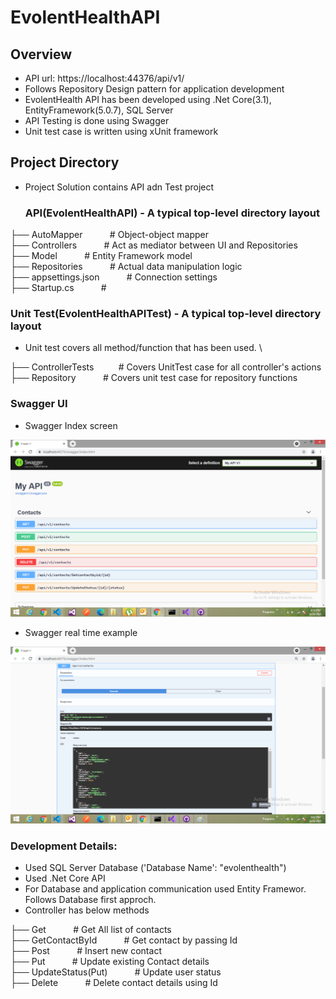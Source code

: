 # EvolentHealthAPI

## Overview
- API url: https://localhost:44376/api/v1/
- Follows Repository Design pattern for application development
- EvolentHealth API has been developed using .Net Core(3.1), EntityFramework(5.0.7), SQL Server
- API Testing is done using Swagger
- Unit test case is written using xUnit framework

## Project Directory
- Project Solution contains API adn Test project

    ### API(EvolentHealthAPI) - A typical top-level directory layout

├── AutoMapper     &nbsp; &nbsp; &nbsp; &nbsp; &nbsp;         # Object-object mapper \
├── Controllers    &nbsp; &nbsp; &nbsp; &nbsp; &nbsp;     # Act as mediator between UI and Repositories \
├── Model          &nbsp; &nbsp; &nbsp; &nbsp; &nbsp;         # Entity Framework model \
├── Repositories   &nbsp; &nbsp; &nbsp; &nbsp; &nbsp;         # Actual data manipulation logic \
├── appsettings.json  &nbsp; &nbsp; &nbsp; &nbsp; &nbsp;      # Connection settings \
├── Startup.cs    &nbsp; &nbsp; &nbsp; &nbsp; &nbsp;          # 

   ### Unit Test(EvolentHealthAPITest) - A typical top-level directory layout

- Unit test covers all method/function that has been used. \

├── ControllerTests &nbsp; &nbsp; &nbsp; &nbsp; &nbsp;# Covers UnitTest case for all controller's actions \
├── Repository     &nbsp; &nbsp; &nbsp; &nbsp; &nbsp;   # Covers unit test case  for repository functions



### Swagger UI
- Swagger Index screen

![Alt text](https://github.com/asifmulla308/EvolentHealth_API/blob/master/images/swagger_main.png "swaggermain")

- Swagger real time example

![Alt text](https://github.com/asifmulla308/EvolentHealth_API/blob/master/images/swagger_get_demo.png "swaggermain")

### Development Details:
- Used SQL Server Database ('Database Name': "evolenthealth")
- Used .Net Core API
- For Database and application communication used Entity Framewor. Follows Database first approch.
- Controller has below methods


├── Get             &nbsp; &nbsp; &nbsp; &nbsp; &nbsp;         # Get All list of contacts \
├── GetContactById   &nbsp; &nbsp; &nbsp; &nbsp; &nbsp;        # Get contact by passing Id \
├── Post             &nbsp; &nbsp; &nbsp; &nbsp; &nbsp;        # Insert new contact \
├── Put             &nbsp; &nbsp; &nbsp; &nbsp; &nbsp;         # Update existing Contact details \
├── UpdateStatus(Put) &nbsp; &nbsp; &nbsp; &nbsp; &nbsp;       # Update user status \
├── Delete            &nbsp; &nbsp; &nbsp; &nbsp; &nbsp;       # Delete contact details using Id





